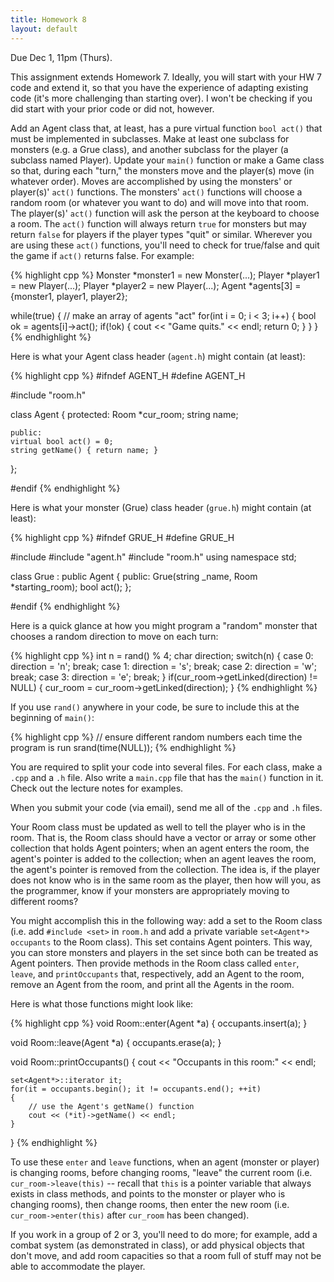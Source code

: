 ```yaml
---
title: Homework 8
layout: default
---
```


Due Dec 1, 11pm (Thurs).

This assignment extends Homework 7. Ideally, you will start with your HW 7 code
and extend it, so that you have the experience of adapting existing code (it's
more challenging than starting over). I won't be checking if you did start with
your prior code or did not, however.

Add an Agent class that, at least, has a pure virtual function `bool act()`
that must be implemented in subclasses. Make at least one subclass for monsters
(e.g. a Grue class), and another subclass for the player (a subclass named
Player). Update your `main()` function or make a Game class so that, during
each "turn," the monsters move and the player(s) move (in whatever order).
Moves are accomplished by using the monsters' or player(s)' `act()` functions.
The monsters' `act()` functions will choose a random room (or whatever you want
to do) and will move into that room. The player(s)' `act()` function will ask
the person at the keyboard to choose a room. The `act()` function will always
return `true` for monsters but may return `false` for players if the player
types "quit" or similar. Wherever you are using these `act()` functions, you'll
need to check for true/false and quit the game if `act()` returns false. For
example:

{% highlight cpp %}
Monster *monster1 = new Monster(...);
Player *player1 = new Player(...);
Player *player2 = new Player(...);
Agent *agents[3] = {monster1, player1, player2};

while(true)
{
    // make an array of agents "act"
    for(int i = 0; i < 3; i++)
    {
        bool ok = agents[i]->act();
        if(!ok)
        {
            cout << "Game quits." << endl;
            return 0;
        }
    }
}
{% endhighlight %}

Here is what your Agent class header (`agent.h`) might contain (at least):

{% highlight cpp %}
#ifndef AGENT_H
#define AGENT_H

#include "room.h"

class Agent
{
    protected:
    Room *cur_room;
    string name;

    public:
    virtual bool act() = 0;
    string getName() { return name; }
};

#endif
{% endhighlight %}

Here is what your monster (Grue) class header (`grue.h`) might contain (at
least):

{% highlight cpp %}
#ifndef GRUE_H
#define GRUE_H

#include <string>
#include "agent.h"
#include "room.h"
using namespace std;

class Grue : public Agent
{
    public:
    Grue(string _name, Room *starting_room);
    bool act();
};

#endif
{% endhighlight %}

Here is a quick glance at how you might program a "random" monster that chooses
a random direction to move on each turn:

{% highlight cpp %}
int n = rand() % 4;
char direction;
switch(n)
{
    case 0: direction = 'n'; break;
    case 1: direction = 's'; break;
    case 2: direction = 'w'; break;
    case 3: direction = 'e'; break;
}
if(cur_room->getLinked(direction) != NULL)
{
    cur_room = cur_room->getLinked(direction);
}
{% endhighlight %}

If you use `rand()` anywhere in your code, be sure to include this at the
beginning of `main()`:

{% highlight cpp %}
// ensure different random numbers each time the program is run
srand(time(NULL));
{% endhighlight %}

You are required to split your code into several files. For each class, make a
`.cpp` and a `.h` file. Also write a `main.cpp` file that has the `main()`
function in it. Check out the lecture notes for examples.

When you submit your code (via email), send me all of the `.cpp` and `.h`
files.

Your Room class must be updated as well to tell the player who is in the room.
That is, the Room class should have a vector or array or some other collection
that holds Agent pointers; when an agent enters the room, the agent's pointer
is added to the collection; when an agent leaves the room, the agent's pointer
is removed from the collection. The idea is, if the player does not know who is
in the same room as the player, then how will you, as the programmer, know if
your monsters are appropriately moving to different rooms?

You might accomplish this in the following way: add a set to the Room class
(i.e. add `#include <set>` in `room.h` and add a private variable `set<Agent*>
occupants` to the Room class). This set contains Agent pointers. This way, you
can store monsters and players in the set since both can be treated as Agent
pointers. Then provide methods in the Room class called `enter`, `leave`, and
`printOccupants` that, respectively, add an Agent to the room, remove an Agent
from the room, and print all the Agents in the room.

Here is what those functions might look like:

{% highlight cpp %}
void Room::enter(Agent *a)
{
    occupants.insert(a);
}

void Room::leave(Agent *a)
{
    occupants.erase(a);
}

void Room::printOccupants()
{
    cout << "Occupants in this room:" << endl;

    set<Agent*>::iterator it;
    for(it = occupants.begin(); it != occupants.end(); ++it)
    {
        // use the Agent's getName() function
        cout << (*it)->getName() << endl;
    }
}
{% endhighlight %}

To use these `enter` and `leave` functions, when an agent (monster or player)
is changing rooms, before changing rooms, "leave" the current room (i.e.
`cur_room->leave(this)` -- recall that `this` is a pointer variable that always
exists in class methods, and points to the monster or player who is changing
rooms), then change rooms, then enter the new room (i.e.
`cur_room->enter(this)` after `cur_room` has been changed).

If you work in a group of 2 or 3, you'll need to do more; for example, add a
combat system (as demonstrated in class), or add physical objects that don't
move, and add room capacities so that a room full of stuff may not be able to
accommodate the player.

